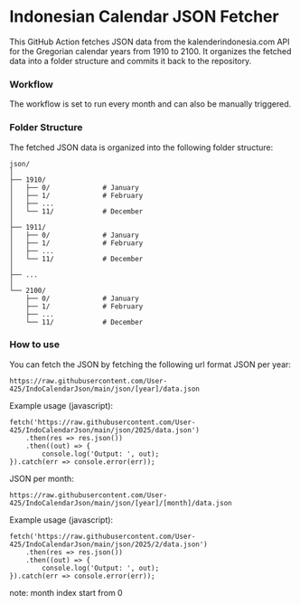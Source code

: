 
# Indonesian Calendar JSON Fetcher

This GitHub Action fetches JSON data from the kalenderindonesia.com API for the Gregorian calendar years from 1910 to 2100. It organizes the fetched data into a folder structure and commits it back to the repository.

### Workflow

The workflow is set to run every month and can also be manually triggered.

### Folder Structure

The fetched JSON data is organized into the following folder structure:

```
json/
│
├── 1910/
│   ├── 0/             # January
│   ├── 1/             # February
│   ├── ...
│   └── 11/            # December
│
├── 1911/
│   ├── 0/             # January
│   ├── 1/             # February
│   ├── ...
│   └── 11/            # December
│
├── ...
│
└── 2100/
    ├── 0/             # January
    ├── 1/             # February
    ├── ...
    └── 11/            # December
```

### How to use 
You can fetch the JSON by fetching the following url format
JSON per year:
```
https://raw.githubusercontent.com/User-425/IndoCalendarJson/main/json/[year]/data.json
```
Example usage (javascript):
```
fetch('https://raw.githubusercontent.com/User-425/IndoCalendarJson/main/json/2025/data.json')
    .then(res => res.json())
    .then((out) => {
        console.log('Output: ', out);
}).catch(err => console.error(err));
```

JSON per month:
```
https://raw.githubusercontent.com/User-425/IndoCalendarJson/main/json/[year]/[month]/data.json
```
Example usage (javascript):
```
fetch('https://raw.githubusercontent.com/User-425/IndoCalendarJson/main/json/2025/2/data.json')
    .then(res => res.json())
    .then((out) => {
        console.log('Output: ', out);
}).catch(err => console.error(err));
```
note: month index start from 0
